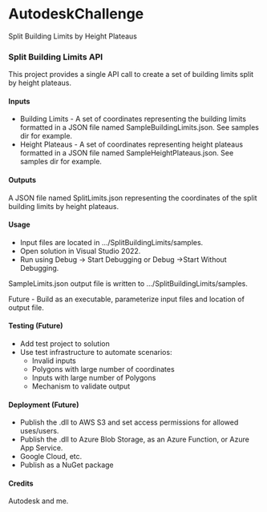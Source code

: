 # AutodeskChallenge
Split Building Limits by Height Plateaus

### Split Building Limits API

This project provides a single API call to create a set of building limits split by height plateaus.

#### Inputs

* Building Limits - A set of coordinates representing the building limits formatted in a JSON file named SampleBuildingLimits.json. See samples dir for example.
* Height Plateaus - A set of coordinates representing height plateaus formatted in a JSON file named SampleHeightPlateaus.json. See samples dir for example.

#### Outputs

A JSON file named SplitLimits.json representing the coordinates of the split building limits by height plateaus.

#### Usage

* Input files are located in .../SplitBuildingLimits/samples.
* Open solution in Visual Studio 2022.
* Run using Debug -> Start Debugging or Debug ->Start Without Debugging.

SampleLimits.json output file is written to .../SplitBuildingLimits/samples.

Future - Build as an executable, parameterize input files and location of output file.

#### Testing (Future)

* Add test project to solution
* Use test infrastructure to automate scenarios:
  * Invalid inputs
  * Polygons with large number of coordinates
  * Inputs with large number of Polygons
  * Mechanism to validate output

#### Deployment (Future)
* Publish the .dll to AWS S3 and set access permissions for allowed uses/users.
* Publish the .dll to Azure Blob Storage, as an Azure Function, or Azure App Service.
* Google Cloud, etc.
* Publish as a NuGet package

#### Credits

Autodesk and me.

